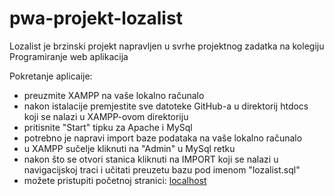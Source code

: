 # pwa-projekt-lozalist
Lozalist je brzinski projekt napravljen u svrhe projektnog zadatka na kolegiju Programiranje web aplikacija

Pokretanje aplicaije:

- preuzmite XAMPP na vaše lokalno računalo
- nakon istalacije premjestite sve datoteke GitHub-a u direktorij htdocs koji se nalazi u XAMPP-ovom direktoriju
- pritisnite "Start" tipku za Apache i MySql
- potrebno je napravi import baze podataka na vaše lokalno računalo
- u XAMPP sučelje kliknuti na "Admin" u MySql retku
- nakon što se otvori stanica kliknuti na IMPORT koji se nalazi u navigacijskoj traci i učitati preuzetu bazu pod imenom "lozalist.sql"
- možete pristupiti početnoj stranici: [localhost](http://localhost/projekt/)
